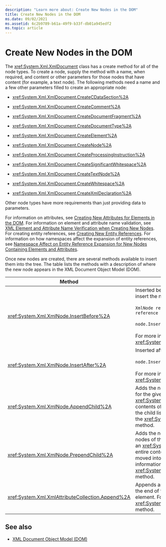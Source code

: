 ```yaml
---
description: "Learn more about: Create New Nodes in the DOM"
title: Create New Nodes in the DOM
ms.date: 09/02/2021
ms.assetid: 6c2b9789-b61a-49f9-b33f-db01a945edf2
ms.topic: article
---
```

# Create New Nodes in the DOM

The <xref:System.Xml.XmlDocument> class has a create method for all of the node types. To create a node, supply the method with a name, when required, and content or other parameters for those nodes that have content (for example, a text node). The following methods need a name and a few other parameters filled to create an appropriate node:
  
- <xref:System.Xml.XmlDocument.CreateCDataSection%2A>  
  
- <xref:System.Xml.XmlDocument.CreateComment%2A>  
  
- <xref:System.Xml.XmlDocument.CreateDocumentFragment%2A>  
  
- <xref:System.Xml.XmlDocument.CreateDocumentType%2A>  
  
- <xref:System.Xml.XmlDocument.CreateElement%2A>  
  
- <xref:System.Xml.XmlDocument.CreateNode%2A>  
  
- <xref:System.Xml.XmlDocument.CreateProcessingInstruction%2A>  
  
- <xref:System.Xml.XmlDocument.CreateSignificantWhitespace%2A>  
  
- <xref:System.Xml.XmlDocument.CreateTextNode%2A>  
  
- <xref:System.Xml.XmlDocument.CreateWhitespace%2A>  
  
- <xref:System.Xml.XmlDocument.CreateXmlDeclaration%2A>  
  
 Other node types have more requirements than just providing data to parameters.  
  
 For information on attributes, see [Creating New Attributes for Elements in the DOM](creating-new-attributes-for-elements-in-the-dom.md). For information on element and attribute name validation, see [XML Element and Attribute Name Verification when Creating New Nodes](xml-element-and-attribute-name-verification-when-creating-new-nodes.md). For creating entity references, see [Creating New Entity References](creating-new-entity-references.md). For information on how namespaces affect the expansion of entity references, see [Namespace Affect on Entity Reference Expansion for New Nodes Containing Elements and Attributes](namespace-affect-on-entity-ref-expansion-for-new-nodes.md).  
  
 Once new nodes are created, there are several methods available to insert them into the tree. The table lists the methods with a description of where the new node appears in the XML Document Object Model (DOM).  
  
|Method|Node placement|  
|------------|--------------------|  
|<xref:System.Xml.XmlNode.InsertBefore%2A>|Inserted before the reference node. For example, to insert the new node in position 5:<br /><br /> `XmlNode refChild = node.ChildNodes[4]; // The reference is zero-based.`<br/><br/>`node.InsertBefore(newChild, refChild);`<br /><br /> For more information, see the <xref:System.Xml.XmlNode.InsertBefore%2A> method.|  
|<xref:System.Xml.XmlNode.InsertAfter%2A>|Inserted after the reference node. For example:<br /><br /> `node.InsertAfter(newChild, refChild);`<br /><br /> For more information, see the <xref:System.Xml.XmlNode.InsertAfter%2A> method.|  
|<xref:System.Xml.XmlNode.AppendChild%2A>|Adds the node to the end of the list of child nodes for the given node. If the node being added is an <xref:System.Xml.XmlDocumentFragment>, the entire contents of the document fragment are moved into the child list of this node. For more information, see the <xref:System.Xml.XmlNode.AppendChild%2A> method.|  
|<xref:System.Xml.XmlNode.PrependChild%2A>|Adds the node to the beginning of the list of child nodes of the given node. If the node being added is an <xref:System.Xml.XmlDocumentFragment>, the entire contents of the document fragment are moved into the child list of this node. For more information, see the <xref:System.Xml.XmlNode.PrependChild%2A> method.|  
|<xref:System.Xml.XmlAttributeCollection.Append%2A>|Appends an <xref:System.Xml.XmlAttribute> node to the end of the attribute collection associated with an element. For more information, see the <xref:System.Xml.XmlAttributeCollection.Append%2A> method.|  
  
## See also

- [XML Document Object Model (DOM)](xml-document-object-model-dom.md)
